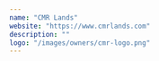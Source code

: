 ```yaml
---
name: "CMR Lands"
website: "https://www.cmrlands.com"
description: ""
logo: "/images/owners/cmr-logo.png"
---
```

